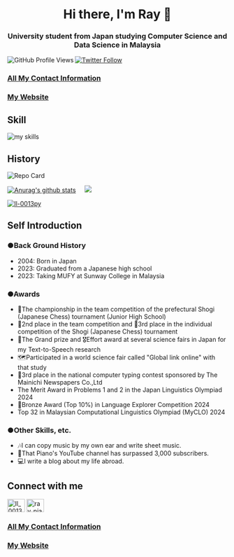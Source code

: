 <h1 align="center">Hi there, I'm Ray 👋</h1>
<h3 align="center">University student from Japan studying Computer Science and Data Science in Malaysia</h3>

<a href="https://github.com/antonkomarev/github-profile-views-counter">
  <img align="left" src="https://komarev.com/ghpvc/?username=ll-0013py&style=flat" alt="GitHub Profile Views" />
</a>
<a href="https://twitter.com/ll_0013py">
  <img src="https://img.shields.io/twitter/follow/ll_0013py?style=social" alt="Twitter Follow" />
</a>
<h3>
    <a href="https://ll-0013py.github.io/connect-with-me/">
        All My Contact Information
    </a>
</h3>
<h3>
    <a href="https://ray-globallife.com/">
        My Website
    </a>
</h3>

<h2>Skill</h2>
<img alt="my skills"
  src="https://skillicons.dev/icons?theme=dark&perline=10&i=html,css,md,js,py,azure,vscode,anaconda,wordpress,github,discord,bots,twitter,instagram,linkedin" />


<h2>History</h2>
<img
  src="https://github-profile-summary-cards.vercel.app/api/cards/profile-details?username=ll-0013py&theme=gotham&layout=compact"
  alt="Repo Card" />

<a href="https://github.com/anuraghazra/github-readme-stats"><img
    src="https://github-readme-stats.vercel.app/api?username=ll-0013py&count_private=true&show_icons=true&include_all_commits=true&theme=gotham&layout=compact"
    alt="Anurag's github stats" /></a>&nbsp;&nbsp;&nbsp;&nbsp;&nbsp;<a
  href="https://github.com/anuraghazra/github-readme-stats"><img
    src="https://github-readme-stats.vercel.app/api/top-langs/?username=ll-0013py&theme=gotham&layout=compact" /></a>

<p> <a href="https://github.com/ryo-ma/github-profile-trophy"><img
      src="https://github-profile-trophy.vercel.app/?username=ll-0013py" alt="ll-0013py" /></a> </p>


<h2>Self Introduction</h2>
<h3>●Back Ground History</h3>
<ul>
  <li>2004: Born in Japan</li>
  <li>2023: Graduated from a Japanese high school</li>
  <li>2023: Taking MUFY at Sunway College in Malaysia</li>
</ul>

<h3>●Awards</h3>
<ul>
  <li>🥇The championship in the team competition of the prefectural Shogi (Japanese Chess) tournament (Junior High School)</li>
  <li>🥈2nd place in the team competition and 🥉3rd place in the individual competition of the Shogi (Japanese Chess)
    tournament</li>
  <li>🥇The Grand prize and 🎖️Effort award at several science fairs in Japan for my Text-to-Speech research</li>
  <li>🗺Participated in a world science fair called "Global link online" with that study</li>
  <li>🥉3rd place in the national computer typing contest sponsored by The Mainichi Newspapers Co.,Ltd</li>
  <li>The Merit Award in Problems 1 and 2 in the Japan Linguistics Olympiad 2024</li>
  <li>🥉Bronze Award (Top 10%) in Language Explorer Competition 2024</li>
  <li>Top 32 in Malaysian Computational Linguistics Olympiad (MyCLO) 2024</li>
</ul>

<h3>●Other Skills, etc.</h3>
<ul>
  <li>🎶I can copy music by my own ear and write sheet music.</li>
  <li>🎹That Piano's YouTube channel has surpassed 3,000 subscribers.</li>
  <li>💻I write a blog about my life abroad.</li>
</ul>


<h2 align="left">Connect with me</h2>
<p align="left">
  <a href="https://twitter.com/ll_0013py" target="blank"><img align="center"
      src="https://raw.githubusercontent.com/rahuldkjain/github-profile-readme-generator/master/src/images/icons/Social/twitter.svg"
      alt="ll_0013py" height="30" width="40" /></a>
  <a href="https://www.youtube.com/c/ray_pianocover" target="blank"><img align="center"
      src="https://raw.githubusercontent.com/rahuldkjain/github-profile-readme-generator/master/src/images/icons/Social/youtube.svg"
      alt="ray_pianocover" height="30" width="40" /></a>
</p>
<h3>
    <a href="https://ll-0013py.github.io/connect-with-me/">
        All My Contact Information
    </a>
</h3>
<h3>
    <a href="https://ray-globallife.com/">
        My Website
    </a>
</h3>



<!--
**ll-0013py/ll-0013py** is a ✨ _special_ ✨ repository because its `README.md` (this file) appears on your GitHub profile.

Here are some ideas to get you started:

- 🔭 I’m currently working on ...
- 🌱 I’m currently learning ...
- 👯 I’m looking to collaborate on ...
- 🤔 I’m looking for help with ...
- 💬 Ask me about ...
- 📫 How to reach me: ...
- 😄 Pronouns: ...
- ⚡ Fun fact: ...
-->
